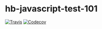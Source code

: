 # hb-javascript-test-101
[![Travis](https://img.shields.io/travis/juliocanchala/hb-javascript-test-101.svg)](https://travis-ci.org/juliocanchala/hb-javascript-test-101)
[![Codecov](https://codecov.io/gh/juliocanchala/hb-javascript-test-101/branch/master/graph/badge.svg)](https://codecov.io/gh/juliocanchala/hb-javascript-test-101)